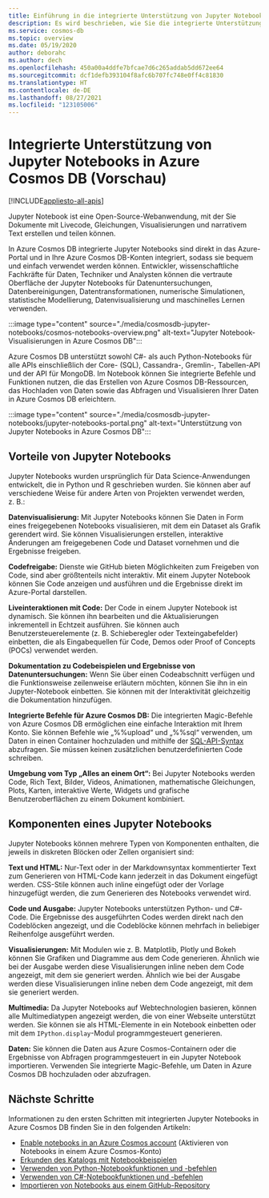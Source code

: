 ```yaml
---
title: Einführung in die integrierte Unterstützung von Jupyter Notebooks in Azure Cosmos DB (Vorschau)
description: Es wird beschrieben, wie Sie die integrierte Unterstützung für Jupyter Notebooks in Azure Cosmos DB nutzen können, um Abfragen interaktiv auszuführen.
ms.service: cosmos-db
ms.topic: overview
ms.date: 05/19/2020
author: deborahc
ms.author: dech
ms.openlocfilehash: 450a00a4ddfe7bfcae7d6c265addab5dd672ee64
ms.sourcegitcommit: dcf1defb393104f8afc6b707fc748e0ff4c81830
ms.translationtype: HT
ms.contentlocale: de-DE
ms.lasthandoff: 08/27/2021
ms.locfileid: "123105006"
---
```

# <a name="built-in-jupyter-notebooks-support-in-azure-cosmos-db-preview"></a>Integrierte Unterstützung von Jupyter Notebooks in Azure Cosmos DB (Vorschau)
[!INCLUDE[appliesto-all-apis](includes/appliesto-all-apis.md)]

Jupyter Notebook ist eine Open-Source-Webanwendung, mit der Sie Dokumente mit Livecode, Gleichungen, Visualisierungen und narrativem Text erstellen und teilen können. 

In Azure Cosmos DB integrierte Jupyter Notebooks sind direkt in das Azure-Portal und in Ihre Azure Cosmos DB-Konten integriert, sodass sie bequem und einfach verwendet werden können. Entwickler, wissenschaftliche Fachkräfte für Daten, Techniker und Analysten können die vertraute Oberfläche der Jupyter Notebooks für Datenuntersuchungen, Datenbereinigungen, Datentransformationen, numerische Simulationen, statistische Modellierung, Datenvisualisierung und maschinelles Lernen verwenden.

:::image type="content" source="./media/cosmosdb-jupyter-notebooks/cosmos-notebooks-overview.png" alt-text="Jupyter Notebook-Visualisierungen in Azure Cosmos DB":::

Azure Cosmos DB unterstützt sowohl C#- als auch Python-Notebooks für alle APIs einschließlich der Core- (SQL), Cassandra-, Gremlin-, Tabellen-API und der API für MongoDB. Im Notebook können Sie integrierte Befehle und Funktionen nutzen, die das Erstellen von Azure Cosmos DB-Ressourcen, das Hochladen von Daten sowie das Abfragen und Visualisieren Ihrer Daten in Azure Cosmos DB erleichtern. 

:::image type="content" source="./media/cosmosdb-jupyter-notebooks/jupyter-notebooks-portal.png" alt-text="Unterstützung von Jupyter Notebooks in Azure Cosmos DB":::

## <a name="benefits-of-jupyter-notebooks"></a>Vorteile von Jupyter Notebooks

Jupyter Notebooks wurden ursprünglich für Data Science-Anwendungen entwickelt, die in Python und R geschrieben wurden. Sie können aber auf verschiedene Weise für andere Arten von Projekten verwendet werden, z. B.:

**Datenvisualisierung:** Mit Jupyter Notebooks können Sie Daten in Form eines freigegebenen Notebooks visualisieren, mit dem ein Dataset als Grafik gerendert wird. Sie können Visualisierungen erstellen, interaktive Änderungen am freigegebenen Code und Dataset vornehmen und die Ergebnisse freigeben.

**Codefreigabe:** Dienste wie GitHub bieten Möglichkeiten zum Freigeben von Code, sind aber größtenteils nicht interaktiv. Mit einem Jupyter Notebook können Sie Code anzeigen und ausführen und die Ergebnisse direkt im Azure-Portal darstellen.

**Liveinteraktionen mit Code:** Der Code in einem Jupyter Notebook ist dynamisch. Sie können ihn bearbeiten und die Aktualisierungen inkrementell in Echtzeit ausführen. Sie können auch Benutzersteuerelemente (z. B. Schieberegler oder Texteingabefelder) einbetten, die als Eingabequellen für Code, Demos oder Proof of Concepts (POCs) verwendet werden.

**Dokumentation zu Codebeispielen und Ergebnisse von Datenuntersuchungen:** Wenn Sie über einen Codeabschnitt verfügen und die Funktionsweise zeilenweise erläutern möchten, können Sie ihn in ein Jupyter-Notebook einbetten. Sie können mit der Interaktivität gleichzeitig die Dokumentation hinzufügen.

**Integrierte Befehle für Azure Cosmos DB:** Die integrierten Magic-Befehle von Azure Cosmos DB ermöglichen eine einfache Interaktion mit Ihrem Konto. Sie können Befehle wie „%%upload“ und „%%sql“ verwenden, um Daten in einen Container hochzuladen und mithilfe der [SQL-API-Syntax](sql-query-getting-started.md) abzufragen. Sie müssen keinen zusätzlichen benutzerdefinierten Code schreiben.

**Umgebung vom Typ „Alles an einem Ort“:** Bei Jupyter Notebooks werden Code, Rich Text, Bilder, Videos, Animationen, mathematische Gleichungen, Plots, Karten, interaktive Werte, Widgets und grafische Benutzeroberflächen zu einem Dokument kombiniert.

## <a name="components-of-a-jupyter-notebook"></a>Komponenten eines Jupyter Notebooks

Jupyter Notebooks können mehrere Typen von Komponenten enthalten, die jeweils in diskreten Blöcken oder Zellen organisiert sind:

**Text und HTML:** Nur-Text oder in der Markdownsyntax kommentierter Text zum Generieren von HTML-Code kann jederzeit in das Dokument eingefügt werden. CSS-Stile können auch inline eingefügt oder der Vorlage hinzugefügt werden, die zum Generieren des Notebooks verwendet wird.

**Code und Ausgabe:** Jupyter Notebooks unterstützen Python- und C#-Code. Die Ergebnisse des ausgeführten Codes werden direkt nach den Codeblöcken angezeigt, und die Codeblöcke können mehrfach in beliebiger Reihenfolge ausgeführt werden.

**Visualisierungen:** Mit Modulen wie z. B. Matplotlib, Plotly und Bokeh können Sie Grafiken und Diagramme aus dem Code generieren. Ähnlich wie bei der Ausgabe werden diese Visualisierungen inline neben dem Code angezeigt, mit dem sie generiert werden. Ähnlich wie bei der Ausgabe werden diese Visualisierungen inline neben dem Code angezeigt, mit dem sie generiert werden.

**Multimedia:** Da Jupyter Notebooks auf Webtechnologien basieren, können alle Multimediatypen angezeigt werden, die von einer Webseite unterstützt werden. Sie können sie als HTML-Elemente in ein Notebook einbetten oder mit dem `IPython.display`-Modul programmgesteuert generieren.

**Daten:** Sie können die Daten aus Azure Cosmos-Containern oder die Ergebnisse von Abfragen programmgesteuert in ein Jupyter Notebook importieren. Verwenden Sie integrierte Magic-Befehle, um Daten in Azure Cosmos DB hochzuladen oder abzufragen. 

## <a name="next-steps"></a>Nächste Schritte

Informationen zu den ersten Schritten mit integrierten Jupyter Notebooks in Azure Cosmos DB finden Sie in den folgenden Artikeln:

* [Enable notebooks in an Azure Cosmos account](enable-notebooks.md) (Aktivieren von Notebooks in einem Azure Cosmos-Konto)
* [Erkunden des Katalogs mit Notebookbeispielen](https://cosmos.azure.com/gallery.html)
* [Verwenden von Python-Notebookfunktionen und -befehlen](use-python-notebook-features-and-commands.md)
* [Verwenden von C#-Notebookfunktionen und -befehlen](use-csharp-notebook-features-and-commands.md)
* [Importieren von Notebooks aus einem GitHub-Repository](sql/import-github-notebooks.md)